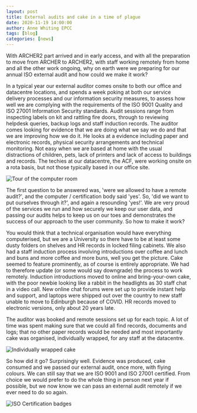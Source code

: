 ```yaml
---
layout: post
title: External audits and cake in a time of plague
date: 2020-11-19 14:00:00
author: Anne Whiting EPCC
tags: [blog]
categories: [news]
---
```


With ARCHER2 part arrived and in early access, and with all the preparation to move from ARCHER to ARCHER2, with staff working remotely from home and all the other work ongoing, why on earth were we preparing for our annual ISO external audit and how could we make it work?  

In a typical year our external auditor comes onsite to both our office and datacentre locations, and spends a week poking at both our service delivery processes and our information security measures, to assess how well we are complying with the requirements of the ISO 9001 Quality and ISO 27001 Information Security standards.  Audit sessions range from inspecting labels on kit and rattling fire doors, through to reviewing helpdesk queries, backup logs and staff induction records.  The auditor comes looking for evidence that we are doing what we say we do and that we are improving how we do it.  He looks at a evidence including paper and electronic records, physical security arrangements and technical monitoring.  Not easy when we are based at home with the usual distractions of children, pets, lack of printers and lack of access to buildings and records.  The techies at our datacentre, the ACF, were working onsite on a rota basis, but not those typically based in our office site.


<img src="{{ site.baseurl }}/img/news/201119-tour.png" alt="Tour of the computer room" />

The first question to be answered was, 'were we allowed to have a remote audit?', and the computer / certification body said 'yes'.  So, 'did we want to put ourselves through it?', and again a resounding 'yes!'.  We are very proud of the services we run and how securely we keep our user data, and passing our audits helps to keep us on our toes and demonstrates the success of our approach to the user community.  So how to make it work?  
  
You would think that a technical organisation would have everything computerised, but we are a University so there have to be at least some dusty folders on shelves and HR records in locked filing cabinets.  We also had a staff induction process involving introductions over coffee and lunch and buns and more coffee and more buns, well you get the picture.  Cake seemed to feature prominently, as of course is entirely appropriate.   We had to therefore update (or some would say downgrade) the process to work remotely.  Induction introductions moved to online and bring-your-own cake, with the poor newbie looking like a rabbit in the headlights as 30 staff chat in a video call.  New online chat forums were set up to provide instant help and support, and laptops were shipped out over the country to new staff unable to move to Edinburgh because of COVID.  HR records moved to electronic versions, only about 20 years late.

The auditor was booked and remote sessions set up for each topic.  A lot of time was spent making sure that we could all find records, documents and logs; that no other paper records would be needed and most importantly cake was organised, individually wrapped, for any staff at the datacentre.  

<img src="{{ site.baseurl }}/img/news/201119-cake.png" alt="Individually wrapped cake" />

So how did it go?  Surprisingly well.  Evidence was produced, cake consumed and we passed our external audit, once more, with flying colours.  We can still say that we are ISO 9001 and ISO 27001 certified.  From choice we would prefer to do the whole thing in person next year if possible, but we now know we can pass an external audit remotely if we ever need to do so again.

<img src="{{ site.baseurl }}/img/news/201119-iso-badges.png" alt="ISO Certification badges" />

